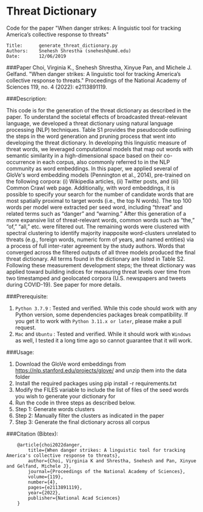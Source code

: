# Threat Dictionary

Code for the paper "When danger strikes: A linguistic tool for tracking America’s collective response to threats"

```
Title:      generate_threat_dictionary.py
Authors:    Snehesh Shrestha (snehesh@umd.edu)
Date:       12/06/2019
``` 


###Paper
Choi, Virginia K., Snehesh Shrestha, Xinyue Pan, and Michele J. Gelfand. "When danger strikes: A linguistic tool for tracking America’s collective response to threats." Proceedings of the National Academy of Sciences 119, no. 4 (2022): e2113891119.

    
###Description:

This code is for the generation of the threat dictionary as described in the paper. To understand the societal effects of broadcasted threat-relevant language, we developed a threat dictionary using natural language processing (NLP) techniques. Table S1 provides the pseudocode outlining the steps in the word generation and pruning process that went into developing the threat dictionary. In developing this linguistic measure of threat words, we leveraged computational models that map out words with semantic similarity in a high-dimensional space based on their co-occurrence in each corpus, also commonly referred to in the NLP community as word embeddings. In this paper, we applied several of GloVe's word embedding models (Pennington et al., 2014), pre-trained on the following corpora: (i) Wikipedia articles, (ii) Twitter posts, and (iii) Common Crawl web page. Additionally, with word embeddings, it is possible to specify your search for the number of candidate words that are most spatially proximal to target words (i.e., the top N words). The top 100 words per model were extracted per seed word, including “threat” and related terms such as “danger” and “warning.” After this generation of a more expansive list of threat-relevant words, common words such as “the,” “of,” “all,” etc. were filtered out. The remaining words were clustered with spectral clustering to identify majority inapposite word-clusters unrelated to threats (e.g., foreign words, numeric form of years, and named entities) via a process of full inter-rater agreement by the study authors. Words that converged across the filtered outputs of all three models produced the final threat dictionary. All terms found in the dictionary are listed in Table S2. Following these measurement development steps; the threat dictionary was applied toward building indices for measuring threat levels over time from two timestamped and geolocated corpora (U.S. newspapers and tweets during COVID-19). See paper for more details.

###Prerequisite:

1. `Python 3.7.9` : Tested and verified. While this code should work with any Python version, some dependencies packages break compatibility. If you get it to work with `Python 3.11.x or later`, please make a pull request.
2. `Mac` and `Ubuntu` : Tested and verified. While it should work with `Windows` as well, I tested it a long time ago so cannot guarantee that it will work.


###Usage:

1. Download the GloVe word embeddings from https://nlp.stanford.edu/projects/glove/ and unzip them into the data folder
2. Install the required packages using pip install -r requirements.txt
3. Modify the FILES variable to include the list of files of the seed words you wish to generate your dictionary for
4. Run the code in three steps as described below.
5. Step 1: Generate words clusters
6. Step 2: Manually filter the clusters as indicated in the paper
7. Step 3: Generate the final dictionary across all corpus


###Citation (Bibtex):
```
    @article{choi2022danger,
        title={When danger strikes: A linguistic tool for tracking America's collective response to threats},
        author={Choi, Virginia K and Shrestha, Snehesh and Pan, Xinyue and Gelfand, Michele J},
        journal={Proceedings of the National Academy of Sciences},
        volume={119},
        number={4},
        pages={e2113891119},
        year={2022},
        publisher={National Acad Sciences}
    }
```